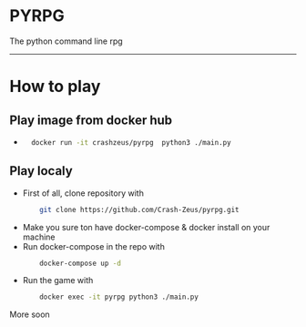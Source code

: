 # PYRPG

The python command line rpg

----------------------

# How to play

## Play image from docker hub

- ```bash 
    docker run -it crashzeus/pyrpg  python3 ./main.py
    ```

## Play localy
-  First of all, clone repository with 
    ```bash 
        git clone https://github.com/Crash-Zeus/pyrpg.git
    ```
-  Make you sure ton have docker-compose & docker install on your machine
-  Run docker-compose in the repo with
    ```bash 
        docker-compose up -d
    ```
-  Run the game with
    ```bash
        docker exec -it pyrpg python3 ./main.py
    ```
More soon